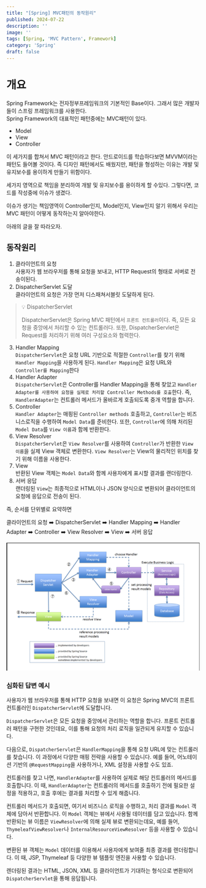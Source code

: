 ```yaml
---
title: "[Spring] MVC패턴의 동작원리"
published: 2024-07-22
description: ''
image: ''
tags: [Spring, 'MVC Pattern', Framework]
category: 'Spring'
draft: false 
---
```


# 개요

Spring Framework는 전자정부프레임워크의 기본적인 Base이다. 그래서 많은 개발자들이 스프링 프레임워크를 사용한다.  
Spring Framework의 대표적인 패턴중에는 MVC패턴이 있다. 

- Model
- View
- Controller

이 세가지를 합쳐서 MVC 패턴이라고 한다. 안드로이드를 학습하다보면 MVVM이라는 패턴도 들어볼 것이다. 
즉 디자인 패턴에서도 배웠지만, 패턴을 형성하는 이유는 개발 및 유지보수를 용이하게 만들기 위함이다.

세가지 영역으로 책임을 분리하여 개발 및 유지보수를 용이하게 할 수있다. 그렇다면, 코드를 작성중에 이슈가 생겼다.

이슈가 생기는 책임영역이 Controller인지, Model인지, View인지 알기 위해서 우리는 MVC 패턴이 어떻게 동작하는지 알아야한다.

아래의 글을 잘 따라오자.

## 동작원리

1. 클라이언트의 요청  
   사용자가 웹 브라우저를 통해 요청을 보내고, HTTP Request의 형태로 서버로 전송이된다.
2. DispatcherServlet 도달  
   클라이언트의 요청은 가장 먼저 디스패쳐서블릿 도달하게 된다. 
> 💡 DispatcherServlet
> 
> DispatcherServlet은 Spring MVC 패턴에서 `프론트 컨트롤러`이다. 즉, 모든 요청을 중앙에서 처리할 수 있는 컨트롤러다.
> 또한, DispatcherServlet은 Request를 처리하기 위해 여러 구성요소와 협력한다.

3. Handler Mapping  
   `DispatcherServlet`은 요청 URL 기반으로 적절한 `Controller`를 찾기 위해 `Handler Mapping`을 사용하게 된다. `Handler Mapping`은 요청 URL와 `Controller를 Mapping`한다
4. Handler Adapter  
   `DispatcherServlet`은 Controller를 Handler Mapping을 통해 찾았고 `Handler Adapter를 사용하여 요청을 실제로 처리할 Controller Methods를 호출`한다.  즉, `HandlerAdapter`는 컨트롤러 메서드가 올바르게 호출되도록 중개 역할을 합니다.
5. Controller  
    `Handler Adapter`는 매핑된 `Controller methods` 호출하고, `Controller`는 비즈니스로직을 수행하여 `Model Data`를 준비한다.
   또한, `Controller`에 의해 처리된 `Model Data`를 `View 이름`과 함께 반환한다.
6. View Resolver  
   `DispatcherServlet`은 `View Resolver`를 사용하여 `Controller`가 반환한 `View 이름`을 실제 View 객체로 변환한다. `View Resolver`는 View의 물리적인 위치를 찾기 위해 이름을 사용한다.
7. View  
    반환된 View 객체는 `Model Data`와 함께 사용자에게 표시할 결과를 랜더링한다.
8. 서버 응답  
    랜더링된 `View`는 최종적으로 HTML이나 JSON 양식으로 변환되어 클라이언트의 요청에 응답으로 전송이 된다.

즉, 순서를 단위별로 요약하면  

클라이언트의 요청 ➡️ DispatcherServlet ➡️ Handler Mapping ➡️ Handler Adapter ➡️ Controller ➡️ View Resolver ➡️ View ➡️ 서버 응답

![Alt text](./SpringAsset/springMVC.png)

### 심화된 답변 예시

사용자가 웹 브라우저를 통해 HTTP 요청을 보내면 이 요청은 Spring MVC의 프론트 컨트롤러인 `DispatcherServlet`에 도달합니다.

`DispatcherServlet`은 모든 요청을 중앙에서 관리하는 역할을 합니다. 프론트 컨트롤러 패턴을 구현한 것인데요, 이를 통해 요청의 처리 로직을 일관되게 유지할 수 있습니다.

다음으로, `DispatcherServlet`은 `HandlerMapping`을 통해 요청 URL에 맞는 컨트롤러를 찾습니다. 이 과정에서 다양한 매핑 전략을 사용할 수 있습니다. 예를 들어, 어노테이션 기반의 `@RequestMapping`을 사용하거나, XML 설정을 사용할 수도 있죠.

컨트롤러를 찾고 나면, `HandlerAdapter`를 사용하여 실제로 해당 컨트롤러의 메서드를 호출합니다. 이 때, `HandlerAdapter`는 컨트롤러의 메서드를 호출하기 전에 필요한 설정을 적용하고, 호출 후에는 결과를 처리할 수 있게 해줍니다.

컨트롤러 메서드가 호출되면, 여기서 비즈니스 로직을 수행하고, 처리 결과를 `Model` 객체에 담아서 반환합니다. 이 `Model` 객체는 뷰에서 사용될 데이터를 담고 있습니다. 함께 반환되는 뷰 이름은 `ViewResolver`에 의해 실제 뷰로 변환되는데요, 예를 들어, `ThymeleafViewResolver`나 `InternalResourceViewResolver` 등을 사용할 수 있습니다.

변환된 뷰 객체는 `Model` 데이터를 이용해서 사용자에게 보여줄 최종 결과를 렌더링합니다. 이 때, JSP, Thymeleaf 등 다양한 뷰 템플릿 엔진을 사용할 수 있습니다.

렌더링된 결과는 HTML, JSON, XML 등 클라이언트가 기대하는 형식으로 변환되어 `DispatcherServlet`을 통해 응답됩니다.
